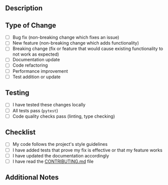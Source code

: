 ## Description
<!-- Provide a brief description of the changes -->

## Type of Change
- [ ] Bug fix (non-breaking change which fixes an issue)
- [ ] New feature (non-breaking change which adds functionality)
- [ ] Breaking change (fix or feature that would cause existing functionality to not work as expected)
- [ ] Documentation update
- [ ] Code refactoring
- [ ] Performance improvement
- [ ] Test addition or update

## Testing
- [ ] I have tested these changes locally
- [ ] All tests pass (`pytest`)
- [ ] Code quality checks pass (linting, type checking)

## Checklist
- [ ] My code follows the project's style guidelines
- [ ] I have added tests that prove my fix is effective or that my feature works
- [ ] I have updated the documentation accordingly
- [ ] I have read the [CONTRIBUTING.md](docs/DEVELOPMENT.md) file

## Additional Notes
<!-- Any additional information that reviewers should know --> 